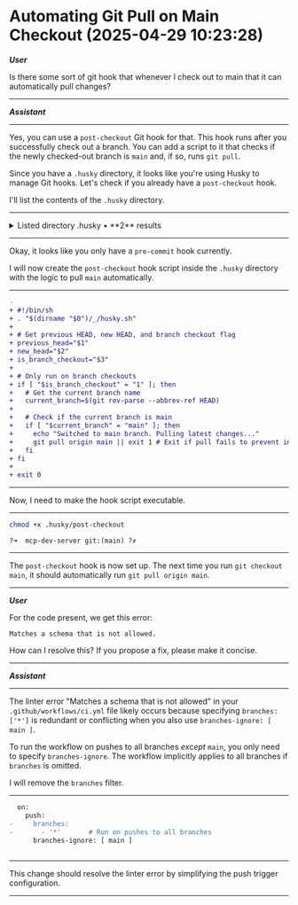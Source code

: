 <!-- Generated by SpecStory -->

# Automating Git Pull on Main Checkout (2025-04-29 10:23:28)

_**User**_

Is there some sort of git hook that whenever I check out to main that it can automatically pull changes?

---

_**Assistant**_



---

Yes, you can use a `post-checkout` Git hook for that. This hook runs after you successfully check out a branch. You can add a script to it that checks if the newly checked-out branch is `main` and, if so, runs `git pull`.

Since you have a `.husky` directory, it looks like you're using Husky to manage Git hooks. Let's check if you already have a `post-checkout` hook.

I'll list the contents of the `.husky` directory.

---

<details>
            <summary>Listed directory .husky • **2** results</summary>
        
| Name |
|-------|
| 📁 `_` |
| 📄 `pre-commit` |

</details>

---

Okay, it looks like you only have a `pre-commit` hook currently.

I will now create the `post-checkout` hook script inside the `.husky` directory with the logic to pull `main` automatically.

---

```diff
- 
+ #!/bin/sh
+ . "$(dirname "$0")/_/husky.sh"
+ 
+ # Get previous HEAD, new HEAD, and branch checkout flag
+ previous_head="$1"
+ new_head="$2"
+ is_branch_checkout="$3"
+ 
+ # Only run on branch checkouts
+ if [ "$is_branch_checkout" = "1" ]; then
+   # Get the current branch name
+   current_branch=$(git rev-parse --abbrev-ref HEAD)
+ 
+   # Check if the current branch is main
+   if [ "$current_branch" = "main" ]; then
+     echo "Switched to main branch. Pulling latest changes..."
+     git pull origin main || exit 1 # Exit if pull fails to prevent inconsistent state
+   fi
+ fi
+ 
+ exit 0 
```

---

Now, I need to make the hook script executable.

---

```bash
chmod +x .husky/post-checkout
```

```
?➜  mcp-dev-server git:(main) ?✗ 

```

---

The `post-checkout` hook is now set up. The next time you run `git checkout main`, it should automatically run `git pull origin main`.

---

_**User**_

For the code present, we get this error:
```
Matches a schema that is not allowed.
```
How can I resolve this? If you propose a fix, please make it concise.

---

_**Assistant**_



---

The linter error "Matches a schema that is not allowed" in your `.github/workflows/ci.yml` file likely occurs because specifying `branches: ['*']` is redundant or conflicting when you also use `branches-ignore: [ main ]`.

To run the workflow on pushes to all branches *except* `main`, you only need to specify `branches-ignore`. The workflow implicitly applies to all branches if `branches` is omitted.

I will remove the `branches` filter.

---

```diff
  on:
    push:
-     branches:
-       - '*'       # Run on pushes to all branches
      branches-ignore: [ main ]
  
```

---

This change should resolve the linter error by simplifying the push trigger configuration.

---

